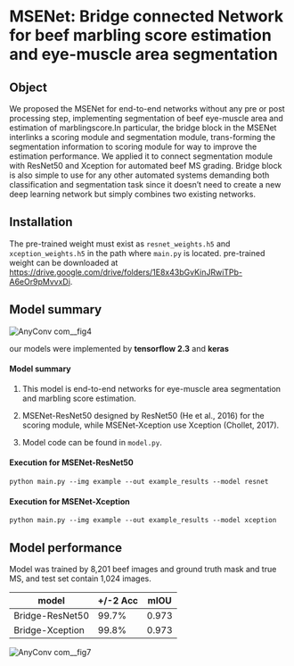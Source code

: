 # MSENet: Bridge connected Network for beef marbling score estimation and eye-muscle area segmentation

 
## Object

We proposed the MSENet for end-to-end networks without any pre
or post processing step, implementing segmentation of beef eye-muscle area and estimation of marblingscore.In particular, the bridge block in the MSENet interlinks a scoring module and segmentation module, trans-forming the segmentation information to scoring module for way to improve the estimation performance. We applied it to connect segmentation module with ResNet50 and Xception for automated beef MS grading. Bridge block is also simple to use for any other automated systems demanding both classification and segmentation task since it doesn’t need to create a new deep learning network but simply combines two existing networks.

##  Installation
The pre-trained weight must exist as `resnet_weights.h5` and  `xception_weights.h5` in the path where `main.py` is located. pre-trained weight can be downloaded at https://drive.google.com/drive/folders/1E8x43bGvKinJRwiTPb-A6eOr9pMvvxDi.
## Model summary

![AnyConv com__fig4](https://user-images.githubusercontent.com/71325306/109612220-b817fc80-7b72-11eb-81d8-d436edbb0b0a.png)
  
our models were implemented by **tensorflow 2.3** and **keras**

 #### Model summary

1. This model is end-to-end networks for eye-muscle area segmentation and marbling score estimation.

2. MSENet-ResNet50 designed by ResNet50 (He et al., 2016) for the scoring module, while MSENet-Xception use Xception (Chollet, 2017).

3. Model code can be found in `model.py`.

####   Execution for MSENet-ResNet50
```
python main.py --img example --out example_results --model resnet
```

####   Execution for MSENet-Xception
```
python main.py --img example --out example_results --model xception
```
  

## Model performance

Model was trained by 8,201 beef images and ground truth mask and true MS,
and test set contain 1,024 images.

  

|model|+/-2 Acc|mIOU|
|-----|--------|----|
|Bridge-ResNet50|99.7%|0.973 |
|Bridge-Xception|99.8%|0.973 |

![AnyConv com__fig7](https://user-images.githubusercontent.com/71325306/109612244-c1a16480-7b72-11eb-807b-cfd8bb05f3fa.png)
